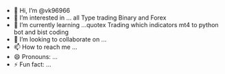 - 👋 Hi, I’m @vk96966
- 👀 I’m interested in ... all Type trading Binary and Forex
- 🌱 I’m currently learning ...quotex Trading which indicators mt4 to python bot and bist coding 
- 💞️ I’m looking to collaborate on ...
- 📫 How to reach me ...
- 😄 Pronouns: ...
- ⚡ Fun fact: ...

<!---
vk96966/vk96966 is a ✨ special ✨ repository because its `README.md` (this file) appears on your GitHub profile.
You can click the Preview link to take a look at your changes.
--->

